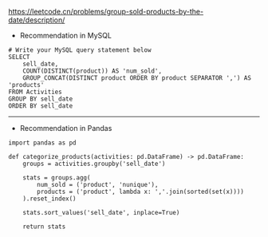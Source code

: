 https://leetcode.cn/problems/group-sold-products-by-the-date/description/ 

- Recommendation in MySQL
```
# Write your MySQL query statement below
SELECT
    sell_date,
    COUNT(DISTINCT(product)) AS 'num_sold',
    GROUP_CONCAT(DISTINCT product ORDER BY product SEPARATOR ',') AS 'products'
FROM Activities
GROUP BY sell_date
ORDER BY sell_date
```

---

- Recommendation in Pandas
```
import pandas as pd

def categorize_products(activities: pd.DataFrame) -> pd.DataFrame:
    groups = activities.groupby('sell_date')

    stats = groups.agg(
        num_sold = ('product', 'nunique'),
        products = ('product', lambda x: ','.join(sorted(set(x))))
    ).reset_index()

    stats.sort_values('sell_date', inplace=True)

    return stats
    
```
